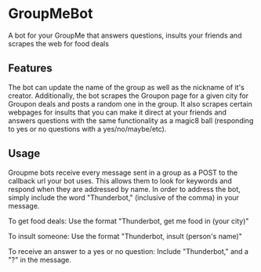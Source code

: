 # GroupMeBot
A bot for your GroupMe that answers questions, insults your friends and scrapes the web for food deals

## Features
The bot can update the name of the group as well as the nickname of it's creator. Additionally, the bot scrapes the Groupon page for a given city for Groupon deals and posts a random one in the group. It also scrapes certain webpages for insults that you can make it direct at your friends and answers questions with the same functionality as a magic8 ball (responding to yes or no questions with a yes/no/maybe/etc).

## Usage
Groupme bots receive every message sent in a group as a POST to the callback url your bot uses. This allows them to look for keywords and respond when they are addressed by name. In order to address the bot, simply include the word "Thunderbot," (inclusive of the comma) in your message.
 
 To get food deals:
 Use the format "Thunderbot, get me food in (your city)"
 
 To insult someone:
 Use the format "Thunderbot, insult (person's name)"
 
 To receive an answer to a yes or no question:
 Include "Thunderbot," and a "?" in the message.
 
 
 
